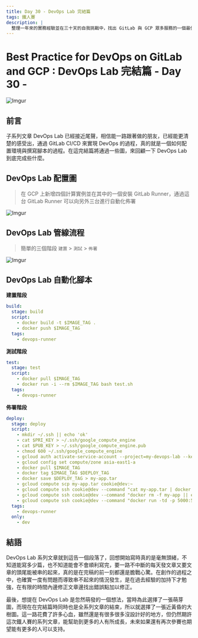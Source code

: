 ```yaml
---
title: Day 30 - DevOps Lab 完結篇
tags: 鐵人賽
description: |
  整理一年來的實務經驗並在三十天的自我挑戰中，找出 GitLab 與 GCP 眾多服務的一個最佳實踐方式
---
```


# Best Practice for DevOps on GitLab and GCP : DevOps Lab 完結篇 - Day 30 -

![Imgur](https://i.imgur.com/9BpYsWN.jpg)

## 前言

子系列文章 DevOps Lab 已經接近尾聲，相信能一路跟著做的朋友，已經能更清楚的感受出，通過 GitLab CI/CD 來實現 DevOps 的過程，真的就是一個如何配置環境與撰寫腳本的過程。在這完結篇將通過一些圖，來回顧一下 DevOps Lab 到底完成些什麼。

## DevOps Lab 配置圖

> 在 GCP 上新增四個計算實例並在其中的一個安裝 GitLab Runner，通過這台 GitLab Runner 可以向另外三台進行自動化佈署

![Imgur](https://i.imgur.com/ISuRlzn.jpg)

## DevOps Lab 管線流程

> 簡單的三個階段 `建置` > `測試` > `佈署` 

![Imgur](https://i.imgur.com/7gz8PiG.png)

## DevOps Lab 自動化腳本

**建置階段**

```yaml
build:
  stage: build
  script:
    - docker build -t $IMAGE_TAG .
    - docker push $IMAGE_TAG
  tags:
    - devops-runner
```

**測試階段**

```yaml
test:
  stage: test
  script:
    - docker pull $IMAGE_TAG
    - docker run -i --rm $IMAGE_TAG bash test.sh
  tags:
    - devops-runner
```

**佈署階段**

```yaml
deploy:
  stage: deploy
  script:
    - mkdir ~/.ssh || echo 'ok'
    - cat $PRI_KEY > ~/.ssh/google_compute_engine
    - cat $PUB_KEY > ~/.ssh/google_compute_engine.pub
    - chmod 600 ~/.ssh/google_compute_engine
    - gcloud auth activate-service-account --project=my-devops-lab --key-file="$GCP_KEY"
    - gcloud config set compute/zone asia-east1-a
    - docker pull $IMAGE_TAG
    - docker tag $IMAGE_TAG $DEPLOY_TAG
    - docker save $DEPLOY_TAG > my-app.tar
    - gcloud compute scp my-app.tar cookie@dev:~
    - gcloud compute ssh cookie@dev --command "cat my-app.tar | docker load"
    - gcloud compute ssh cookie@dev --command "docker rm -f my-app || echo 'ok'"
    - gcloud compute ssh cookie@dev --command "docker run -td -p 5000:5000 --name my-app $DEPLOY_TAG"
  tags:
    - devops-runner
  only:
    - dev
```

## 結語

DevOps Lab 系列文章就到這告一個段落了，回想開始寫時真的是毫無頭緒，不知道能寫多少篇，也不知道能會不會順利寫完，要一路不中斷的每天發文章又要文章的頭尾能被串的起來，真的是在完稿的前一刻都還是膽戰心驚。在創作的過程之中，也確實一度有問題而導致串不起來的情況發生，是在過去經驗的加持下才勉強，在有限的時間內邊修正文章邊找出錯誤點加以修正。

最後，想提在 DevOps Lab 是忽然萌發的一個想法，當時為此選擇了一張萌芽圖，而現在在完結篇時同時也是全系列文章的結束，所以就選擇了一張近黃昏的大樹圖。這一路花費了許多心血，雖然還是有很多很多沒設計好的地方，但仍然期許這次鐵人賽的系列文章，能幫助到更多的人有所成長，未來如果還有再次參賽也期望能有更多的人可以支持。